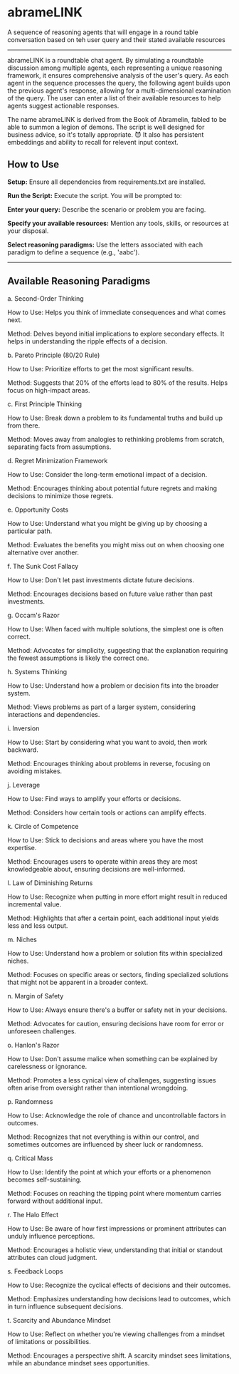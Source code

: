 # abrameLINK

A sequence of reasoning agents that will engage in a round table conversation based on teh user query and their stated available resources

---

abrameLINK is a roundtable chat agent. By simulating a roundtable discussion among multiple agents, each representing a unique reasoning framework, it ensures comprehensive analysis of the user's query. As each agent in the sequence processes the query, the following agent builds upon the previous agent's response, allowing for a multi-dimensional examination of the query. The user can enter a list of their available resources to help agents suggest actionable responses.

The name abrameLINK is derived from the Book of Abramelin, fabled to be able to summon a legion of demons. The script is well designed for business advice, so it's totally appropriate. 😈 It also has persistent embeddings and ability to recall for relevent input context.

## How to Use

  **Setup:** Ensure all dependencies from requirements.txt are installed.
  
  **Run the Script:** Execute the script. You will be prompted to:
  
  **Enter your query:** Describe the scenario or problem you are facing.
  
  **Specify your available resources:** Mention any tools, skills, or resources at your disposal.
  
  **Select reasoning paradigms:** Use the letters associated with each paradigm to define a sequence (e.g., 'aabc').

---

## Available Reasoning Paradigms

a. Second-Order Thinking

How to Use: Helps you think of immediate consequences and what comes next.

Method: Delves beyond initial implications to explore secondary effects. It helps in understanding the ripple effects of a decision.

b. Pareto Principle (80/20 Rule)

How to Use: Prioritize efforts to get the most significant results.

Method: Suggests that 20% of the efforts lead to 80% of the results. Helps focus on high-impact areas.

c. First Principle Thinking

How to Use: Break down a problem to its fundamental truths and build up from there.

Method: Moves away from analogies to rethinking problems from scratch, separating facts from assumptions.

d. Regret Minimization Framework

How to Use: Consider the long-term emotional impact of a decision.

Method: Encourages thinking about potential future regrets and making decisions to minimize those regrets.

e. Opportunity Costs

How to Use: Understand what you might be giving up by choosing a particular path.

Method: Evaluates the benefits you might miss out on when choosing one alternative over another.

f. The Sunk Cost Fallacy

How to Use: Don't let past investments dictate future decisions.

Method: Encourages decisions based on future value rather than past investments.

g. Occam's Razor

How to Use: When faced with multiple solutions, the simplest one is often correct.

Method: Advocates for simplicity, suggesting that the explanation requiring the fewest assumptions is likely the correct one.

h. Systems Thinking

How to Use: Understand how a problem or decision fits into the broader system.

Method: Views problems as part of a larger system, considering interactions and dependencies.

i. Inversion

How to Use: Start by considering what you want to avoid, then work backward.

Method: Encourages thinking about problems in reverse, focusing on avoiding mistakes.

j. Leverage

How to Use: Find ways to amplify your efforts or decisions.

Method: Considers how certain tools or actions can amplify effects.

k. Circle of Competence

How to Use: Stick to decisions and areas where you have the most expertise.

Method: Encourages users to operate within areas they are most knowledgeable about, ensuring decisions are well-informed.

l. Law of Diminishing Returns

How to Use: Recognize when putting in more effort might result in reduced incremental value.

Method: Highlights that after a certain point, each additional input yields less and less output.

m. Niches

How to Use: Understand how a problem or solution fits within specialized niches.

Method: Focuses on specific areas or sectors, finding specialized solutions that might not be apparent in a broader context.

n. Margin of Safety

How to Use: Always ensure there's a buffer or safety net in your decisions.

Method: Advocates for caution, ensuring decisions have room for error or unforeseen challenges.

o. Hanlon's Razor

How to Use: Don't assume malice when something can be explained by carelessness or ignorance.

Method: Promotes a less cynical view of challenges, suggesting issues often arise from oversight rather than intentional wrongdoing.

p. Randomness

How to Use: Acknowledge the role of chance and uncontrollable factors in outcomes.

Method: Recognizes that not everything is within our control, and sometimes outcomes are influenced by sheer luck or randomness.

q. Critical Mass

How to Use: Identify the point at which your efforts or a phenomenon becomes self-sustaining.

Method: Focuses on reaching the tipping point where momentum carries forward without additional input.

r. The Halo Effect

How to Use: Be aware of how first impressions or prominent attributes can unduly influence perceptions.

Method: Encourages a holistic view, understanding that initial or standout attributes can cloud judgment.

s. Feedback Loops

How to Use: Recognize the cyclical effects of decisions and their outcomes.

Method: Emphasizes understanding how decisions lead to outcomes, which in turn influence subsequent decisions.

t. Scarcity and Abundance Mindset

How to Use: Reflect on whether you're viewing challenges from a mindset of limitations or possibilities.

Method: Encourages a perspective shift. A scarcity mindset sees limitations, while an abundance mindset sees opportunities.


